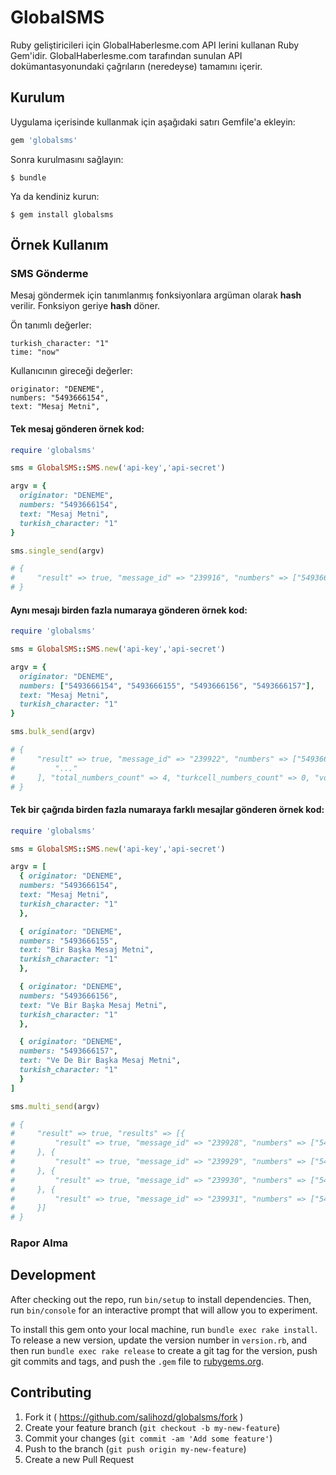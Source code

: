 # GlobalSMS

Ruby geliştiricileri için GlobalHaberlesme.com API lerini kullanan Ruby Gem'idir. GlobalHaberlesme.com tarafından sunulan API dokümantasyonundaki çağrıların (neredeyse) tamamını içerir.

## Kurulum

Uygulama içerisinde kullanmak için aşağıdaki satırı Gemfile'a ekleyin:

```ruby
gem 'globalsms'
```

Sonra kurulmasını sağlayın:

    $ bundle

Ya da kendiniz kurun:

    $ gem install globalsms

## Örnek Kullanım

### SMS Gönderme

Mesaj göndermek için tanımlanmış fonksiyonlara argüman olarak **hash** verilir. Fonksiyon geriye **hash** döner.

Ön tanımlı değerler:

    turkish_character: "1"
    time: "now"

Kullanıcının gireceği değerler:

    originator: "DENEME",
    numbers: "5493666154",
    text: "Mesaj Metni",

#### Tek mesaj gönderen örnek kod:

```ruby
require 'globalsms'

sms = GlobalSMS::SMS.new('api-key','api-secret')

argv = {
  originator: "DENEME",
  numbers: "5493666154",
  text: "Mesaj Metni",
  turkish_character: "1"
}

sms.single_send(argv)

# {
#     "result" => true, "message_id" => "239916", "numbers" => ["5493666154"], "total_numbers_count" => 1, "turkcell_numbers_count" => 0, "vodafone_numbers_count" => 1, "avea_numbers_count" => 0, "total_credit" => 1, "0" => ""
# }

```

#### Aynı mesajı birden fazla numaraya gönderen örnek kod:

```ruby
require 'globalsms'

sms = GlobalSMS::SMS.new('api-key','api-secret')

argv = {
  originator: "DENEME",
  numbers: ["5493666154", "5493666155", "5493666156", "5493666157"],
  text: "Mesaj Metni",
  turkish_character: "1"
}

sms.bulk_send(argv)

# {
#     "result" => true, "message_id" => "239922", "numbers" => ["5493666154", "5493666155", "5493666156", "5493666157"
#         "..."
#     ], "total_numbers_count" => 4, "turkcell_numbers_count" => 0, "vodafone_numbers_count" => 4, "avea_numbers_count" => 0, "total_credit" => 4, "0" => ""
# }

```

#### Tek bir çağrıda birden fazla numaraya farklı mesajlar gönderen örnek kod:

```ruby
require 'globalsms'

sms = GlobalSMS::SMS.new('api-key','api-secret')

argv = [
  { originator: "DENEME",
  numbers: "5493666154",
  text: "Mesaj Metni",
  turkish_character: "1"
  },

  { originator: "DENEME",
  numbers: "5493666155",
  text: "Bir Başka Mesaj Metni",
  turkish_character: "1"
  },

  { originator: "DENEME",
  numbers: "5493666156",
  text: "Ve Bir Başka Mesaj Metni",
  turkish_character: "1"
  },

  { originator: "DENEME",
  numbers: "5493666157",
  text: "Ve De Bir Başka Mesaj Metni",
  turkish_character: "1"
  }
]

sms.multi_send(argv)

# {
#     "result" => true, "results" => [{
#         "result" => true, "message_id" => "239928", "numbers" => ["5493666154"], "total_numbers_count" => 1, "turkcell_numbers_count" => 0, "vodafone_numbers_count" => 1, "avea_numbers_count" => 0, "total_credit" => 1, "0" => ""
#     }, {
#         "result" => true, "message_id" => "239929", "numbers" => ["5493666155"], "total_numbers_count" => 1, "turkcell_numbers_count" => 0, "vodafone_numbers_count" => 1, "avea_numbers_count" => 0, "total_credit" => 1, "0" => ""
#     }, {
#         "result" => true, "message_id" => "239930", "numbers" => ["5493666156"], "total_numbers_count" => 1, "turkcell_numbers_count" => 0, "vodafone_numbers_count" => 1, "avea_numbers_count" => 0, "total_credit" => 1, "0" => ""
#     }, {
#         "result" => true, "message_id" => "239931", "numbers" => ["5493666157"], "total_numbers_count" => 1, "turkcell_numbers_count" => 0, "vodafone_numbers_count" => 1, "avea_numbers_count" => 0, "total_credit" => 1, "0" => ""
#     }]
# }

```

### Rapor Alma



## Development

After checking out the repo, run `bin/setup` to install dependencies. Then, run `bin/console` for an interactive prompt that will allow you to experiment.

To install this gem onto your local machine, run `bundle exec rake install`. To release a new version, update the version number in `version.rb`, and then run `bundle exec rake release` to create a git tag for the version, push git commits and tags, and push the `.gem` file to [rubygems.org](https://rubygems.org).

## Contributing

1. Fork it ( https://github.com/salihozd/globalsms/fork )
2. Create your feature branch (`git checkout -b my-new-feature`)
3. Commit your changes (`git commit -am 'Add some feature'`)
4. Push to the branch (`git push origin my-new-feature`)
5. Create a new Pull Request
